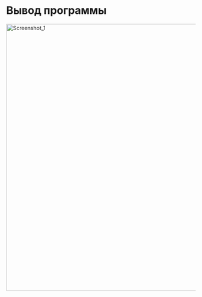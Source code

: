 <h1>Вывод программы</h1>
<img width="709" alt="Screenshot_1" src="https://github.com/user-attachments/assets/aed027bc-c772-4327-bfa4-125ecfb39548">
